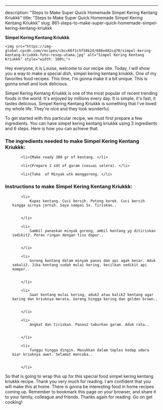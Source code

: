 ---
description: "Steps to Make Super Quick Homemade Simpel Kering Kentang Kriukkk"
title: "Steps to Make Super Quick Homemade Simpel Kering Kentang Kriukkk"
slug: 861-steps-to-make-super-quick-homemade-simpel-kering-kentang-kriukkk

<p>
	<strong>Simpel Kering Kentang Kriukkk</strong>. 
	
</p>
<p>
	
	<img src="https://img-global.cpcdn.com/recipes/cbcc66f1c5f58b24/680x482cq70/simpel-kering-kentang-kriukkk-foto-resep-utama.jpg" alt="Simpel Kering Kentang Kriukkk" style="width: 100%;">
	
	
</p>
<p>
	Hey everyone, it is Louise, welcome to our recipe site. Today, I will show you a way to make a special dish, simpel kering kentang kriukkk. One of my favorites food recipes. This time, I'm gonna make it a bit unique. This is gonna smell and look delicious.
</p>
	
<p>
	
</p>
<p>
	Simpel Kering Kentang Kriukkk is one of the most popular of recent trending foods in the world. It's enjoyed by millions every day. It is simple, it's fast, it tastes delicious. Simpel Kering Kentang Kriukkk is something that I've loved my whole life. They're nice and they look wonderful.
</p>

<p>
To get started with this particular recipe, we must first prepare a few ingredients. You can have simpel kering kentang kriukkk using 3 ingredients and 6 steps. Here is how you can achieve that.
</p>

<h3>The ingredients needed to make Simpel Kering Kentang Kriukkk:</h3>

<ol>
	
		<li>{Make ready 300 gr of kentang. </li>
	
		<li>{Prepare 1 sdt of garam (sesuai selera). </li>
	
		<li>{Take  of Minyak utk menggoreng. </li>
	
</ol>
<p>
	
</p>

<h3>Instructions to make Simpel Kering Kentang Kriukkk:</h3>

<ol>
	
		<li>
			Kupas kentang. Cuci bersih. Potong korek. Cuci bersih hingga airnya jernih. Saya sampai 5x. Tiriskan..
			
			
		</li>
	
		<li>
			Sambil panaskan minyak goreng, ambil kentang yg ditiriskan sedikit2. Peras ringan dengan tisu dapur..
			
			
		</li>
	
		<li>
			Goreng kentang dalam minyak panas dan api agak besar. Aduk sekali2. Jika kentang sudah mulai kering, kecilkan sedikit api kompor..
			
			
		</li>
	
		<li>
			Saat kentang mulai kering, aduk2 atau balik2 kentang agar kering dan kriuknya merata. Goreng hingga kering dan golden brown..
			
			
		</li>
	
		<li>
			Angkat dan tiriskan. Panas2 taburkan garam. Aduk rata..
			
			
		</li>
	
		<li>
			Tunggu hingga dingin. Masukkan dalam toples kedap udara biar kriuknya awet. Selamat mencoba..
			
			
		</li>
	
</ol>

<p>
	
</p>

<p>
	So that is going to wrap this up for this special food simpel kering kentang kriukkk recipe. Thank you very much for reading. I am confident that you will make this at home. There is gonna be interesting food in home recipes coming up. Remember to bookmark this page on your browser, and share it to your family, colleague and friends. Thanks again for reading. Go on get cooking!
</p>
